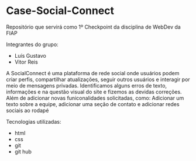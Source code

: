 # Case-Social-Connect
Repositório que servirá como 1º Checkpoint da disciplina de WebDev da FIAP

Integrantes do grupo:
- Luís Gustavo 
- Vitor Reis

A SocialConnect é uma plataforma de rede social onde usuários podem criar perfis, compartilhar atualizações, seguir outros usuários e interagir por meio de mensagens privadas. 
Identificamos alguns erros de texto, informações e na questão visual do site e fizemos as devidas correções. Além de adicionar novas funiconalidades solicitadas, como: Adicionar um texto sobre a equipe, adicionar uma seção de contato e adicionar redes sociais ao rodapé

Tecnologias utilizadas:
- html
- css
- git
- git hub
